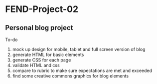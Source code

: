 # FEND-Project-02
## Personal blog project

To-do
1. mock up design for mobile, tablet and full screen version of blog
2. generate HTML for basic elements
3. generate CSS for each page
4. validate HTML and css
5. compare to rubric to make sure expectations are met and exceeded 
6. find some creative commons graphics for blog elements
